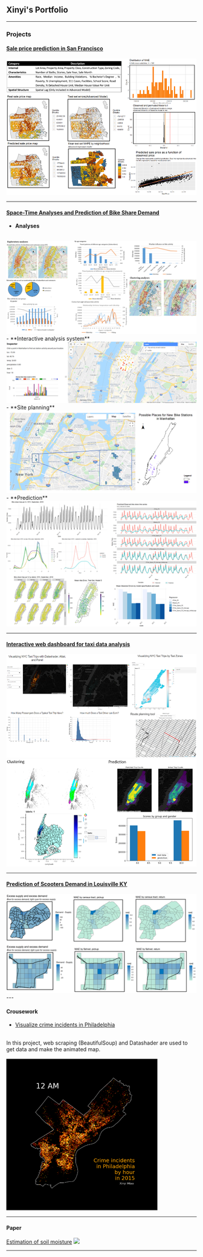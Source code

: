## Xinyi's Portfolio

---

### Projects

#### [Sale price prediction in San Francisco](/html/salesPredictionSF.html)
<img src="images/saleSF.png?raw=true"/>

---
#### [Space-Time Analyses and Prediction of Bike Share Demand](/bikesharedAnalysis)
- **Analyses**
<br>
<img src="images/bikeAnalysis_overall.png?raw=true">
<br>
- **Interactive analysis system**
<br>
<img src="images/gee2.png?raw=true">
<br>
- **Site planning**
<br>
<img src="images/siteplanning.png?raw=true">
<br>
- **Prediction**
<br>
<img src="images/bikePredict.png?raw=true">

---
#### [Interactive web dashboard for taxi data analysis](/webdashboard)
<img src="images/panel.png?raw=true">
<img src="images/candp.png?raw=true">

---
#### [Prediction of Scooters Demand in Louisville KY](/scootersdemand)
<img src="images/scooters.png?raw=true">
---

#### Crousework

- [Visualize crime incidents in Philadelphia](https://nbviewer.jupyter.org/github/XinyiMsumyee/HomeworkProjectForMUSA620/blob/master/assignment-5_Xinyi_Miao.ipynb)
<br>
In this project, web scraping (BeautifulSoup) and Datashader are used to get data and make the animated map.
<br><br>
<img src="images/crimes_hour.gif?raw=true" style="width:400px;height:400px;">

---

#### Paper
[Estimation of soil moisture](/pdf/soilMoisture.pdf)
<img src="images/soilMoisture_poster.jpg?raw=true"/>


---
